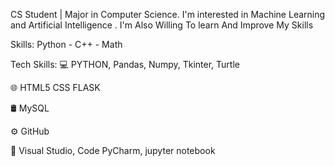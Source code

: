 CS Student | Major in Computer Science. I'm interested in Machine Learning and Artificial Intelligence . I'm Also Willing To learn And Improve My Skills

Skills: Python - C++ - Math

Tech Skills:
💻   PYTHON, Pandas, Numpy, Tkinter, Turtle

🌐   HTML5 CSS FLASK 

🛢   MySQL

⚙️  GitHub

🔧  Visual Studio, Code PyCharm, jupyter notebook 
